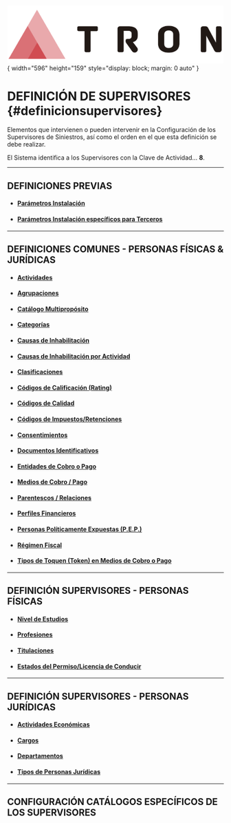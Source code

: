 ![Imagen LOGO](./00-Imagen/logo-TRON.png){ width="596" height="159" style="display: block; margin: 0 auto" }

# DEFINICIÓN DE SUPERVISORES {#definicionsupervisores}

 Elementos que intervienen o pueden intervenir en la Configuración de los Supervisores de Siniestros, así como el orden en el que esta definición se debe realizar.

El Sistema identifica a los Supervisores con la Clave de Actividad... **8**.

---
## DEFINICIONES PREVIAS

- #### [Parámetros Instalación](../../../../../../01-TRON/01-Documentacion/01-Modulos/01-Comunes/01-Definicion/DEFINICION-de-Parametros-Instalacion.md#titulo)
- #### [Parámetros Instalación específicos para Terceros](../../../../../../01-TRON/01-Documentacion/01-Modulos/01-Comunes/01-Definicion/DEFINICION-de-Parametros-Instalacion.md#propiedades-operativas-de-terceros)

---
## DEFINICIONES COMUNES - PERSONAS FÍSICAS & JURÍDICAS

- #### [Actividades](../../../../../../01-TRON/01-Documentacion/01-Modulos/02-Terceros/01-Definicion/01-Comun/DEFINICION-de-Actividad.md#titulo)
- #### [Agrupaciones](../../../../../../01-TRON/01-Documentacion/01-Modulos/02-Terceros/01-Definicion/01-Comun/DEFINICION-de-Agrupacion.md#titulo)
- #### [Catálogo Multipropósito](../../../../../../01-TRON/01-Documentacion/01-Modulos/02-Terceros/01-Definicion/01-Comun/DEFINICION-de-Catalogo-Multiproposito-de-Terceros.md#titulo)
- #### [Categorías](../../../../../../01-TRON/01-Documentacion/01-Modulos/02-Terceros/01-Definicion/01-Comun/DEFINICION-de-Categoria.md#titulo)
- #### [Causas de Inhabilitación](../../../../../../01-TRON/01-Documentacion/01-Modulos/02-Terceros/01-Definicion/01-Comun/DEFINICION-de-Causa-de-Inhabilitacion.md#titulo)
- #### [Causas de Inhabilitación por Actividad](../../../../../../01-TRON/01-Documentacion/01-Modulos/02-Terceros/01-Definicion/01-Comun/DEFINICION-de-Causa-de-Inhabilitacion-por-Actividad.md#titulo)
- #### [Clasificaciones](../../../../../../01-TRON/01-Documentacion/01-Modulos/02-Terceros/01-Definicion/01-Comun/DEFINICION-de-Clasificacion.md#titulo)
- #### [Códigos de Calificación (Rating)](../../../../../../01-TRON/01-Documentacion/01-Modulos/02-Terceros/01-Definicion/01-Comun/DEFINICION-de-Codigo-de-Calificacion-(Rating).md#titulo)
- #### [Códigos de Calidad](../../../../../../01-TRON/01-Documentacion/01-Modulos/02-Terceros/01-Definicion/01-Comun/DEFINICION-de-Codigo-de-Calidad.md#titulo)
- #### [Códigos de Impuestos/Retenciones](../../../../../../01-TRON/01-Documentacion/01-Modulos/02-Terceros/01-Definicion/01-Comun/DEFINICION-de-Codigo-de-Impuesto-Retencion.md#titulo)
- #### [Consentimientos](../../../../../../01-TRON/01-Documentacion/01-Modulos/02-Terceros/01-Definicion/01-Comun/DEFINICION-de-Consentimiento.md#titulo)
- #### [Documentos Identificativos](../../../../../../01-TRON/01-Documentacion/01-Modulos/02-Terceros/01-Definicion/01-Comun/DEFINICION-de-Documento-Identificativo.md#titulo)
- #### [Entidades de Cobro o Pago](../../../../../../01-TRON/01-Documentacion/01-Modulos/02-Terceros/01-Definicion/01-Comun/DEFINICION-de-Entidad-de-Cobro-Pago.md#titulo)
- #### [Medios de Cobro / Pago](../../../../../../01-TRON/01-Documentacion/01-Modulos/02-Terceros/01-Definicion/01-Comun/DEFINICION-de-Medio-de-Cobro-Pago.md#titulo)
- #### [Parentescos / Relaciones](../../../../../../01-TRON/01-Documentacion/01-Modulos/02-Terceros/01-Definicion/01-Comun/DEFINICION-de-Parentesco-o-Relacion.md#titulo)
- #### [Perfiles Financieros](../../../../../../01-TRON/01-Documentacion/01-Modulos/02-Terceros/01-Definicion/01-Comun/DEFINICION-de-Perfil-Financiero.md#titulo)
- #### [Personas Políticamente Expuestas (P.E.P.)](../../../../../../01-TRON/01-Documentacion/01-Modulos/02-Terceros/01-Definicion/01-Comun/DEFINICION-de-Persona-Politicamente-Expuesta.md#titulo)
- #### [Régimen Fiscal](../../../../../../01-TRON/01-Documentacion/01-Modulos/02-Terceros/01-Definicion/01-Comun/DEFINICION-de-Regimen-Fiscal.md#titulo)
- #### [Tipos de Toquen (Token) en Medios de Cobro o Pago](../../../../../../01-TRON/01-Documentacion/01-Modulos/02-Terceros/01-Definicion/01-Comun/DEFINICION-de-Toquen-(Token).md#titulo)

---
## DEFINICIÓN SUPERVISORES - PERSONAS FÍSICAS

- #### [Nivel de Estudios](../../../../../../01-TRON/01-Documentacion/01-Modulos/02-Terceros/01-Definicion/01-Comun/DEFINICION-Nivel-de-Estudios.md#titulo)
- #### [Profesiones](../../../../../../01-TRON/01-Documentacion/01-Modulos/02-Terceros/01-Definicion/01-Comun/DEFINICION-de-Profesion.md#titulo)
- #### [Titulaciones](../../../../../../01-TRON/01-Documentacion/01-Modulos/02-Terceros/01-Definicion/01-Comun/DEFINICION-de-Titulacion.md#titulo)
- #### [Estados del Permiso/Licencia de Conducir](../../../../../../01-TRON/01-Documentacion/01-Modulos/02-Terceros/01-Definicion/01-Comun/DEFINICION-de-Estado-Permiso-de-Conducir.md#titulo)
 
---
## DEFINICIÓN SUPERVISORES - PERSONAS JURÍDICAS

- #### [Actividades Económicas](../../../../../../01-TRON/01-Documentacion/01-Modulos/02-Terceros/01-Definicion/01-Comun/DEFINICION-de-Actividad-Economica.md#titulo)
- #### [Cargos](../../../../../../01-TRON/01-Documentacion/01-Modulos/02-Terceros/01-Definicion/01-Comun/DEFINICION-de-Cargo-en-Personas-Juridicas.md#titulo)
- #### [Departamentos](../../../../../../01-TRON/01-Documentacion/01-Modulos/02-Terceros/01-Definicion/01-Comun/DEFINICION-de-Departamento.md#titulo)
- #### [Tipos de Personas Jurídicas](../../../../../../01-TRON/01-Documentacion/01-Modulos/02-Terceros/01-Definicion/01-Comun/DEFINICION-de-Tipos-de-Personas-Juridicas.md#titulo)

---
## CONFIGURACIÓN CATÁLOGOS ESPECÍFICOS DE LOS SUPERVISORES

